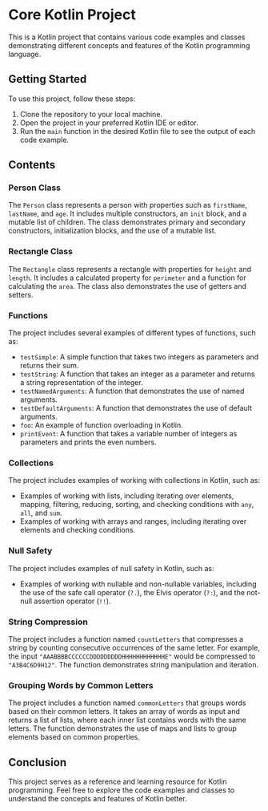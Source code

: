 # Core Kotlin Project

This is a Kotlin project that contains various code examples and classes demonstrating different concepts and features of the Kotlin programming language.

## Getting Started

To use this project, follow these steps:

1. Clone the repository to your local machine.
2. Open the project in your preferred Kotlin IDE or editor.
3. Run the `main` function in the desired Kotlin file to see the output of each code example.

## Contents

### Person Class

The `Person` class represents a person with properties such as `firstName`, `lastName`, and `age`. It includes multiple constructors, an `init` block, and a mutable list of children. The class demonstrates primary and secondary constructors, initialization blocks, and the use of a mutable list.

### Rectangle Class

The `Rectangle` class represents a rectangle with properties for `height` and `length`. It includes a calculated property for `perimeter` and a function for calculating the `area`. The class also demonstrates the use of getters and setters.

### Functions

The project includes several examples of different types of functions, such as:

- `testSimple`: A simple function that takes two integers as parameters and returns their sum.
- `testString`: A function that takes an integer as a parameter and returns a string representation of the integer.
- `testNamedArguments`: A function that demonstrates the use of named arguments.
- `testDefaultArguments`: A function that demonstrates the use of default arguments.
- `foo`: An example of function overloading in Kotlin.
- `printEvent`: A function that takes a variable number of integers as parameters and prints the even numbers.

### Collections

The project includes examples of working with collections in Kotlin, such as:

- Examples of working with lists, including iterating over elements, mapping, filtering, reducing, sorting, and checking conditions with `any`, `all`, and `sum`.
- Examples of working with arrays and ranges, including iterating over elements and checking conditions.

### Null Safety

The project includes examples of null safety in Kotlin, such as:

- Examples of working with nullable and non-nullable variables, including the use of the safe call operator (`?.`), the Elvis operator (`?:`), and the not-null assertion operator (`!!`).

### String Compression

The project includes a function named `countLetters` that compresses a string by counting consecutive occurrences of the same letter. For example, the input `"AAABBBBCCCCCCDDDDDDDDDHHHHHHHHHHHHE"` would be compressed to `"A3B4C6D9H12"`. The function demonstrates string manipulation and iteration.

### Grouping Words by Common Letters

The project includes a function named `commonLetters` that groups words based on their common letters. It takes an array of words as input and returns a list of lists, where each inner list contains words with the same letters. The function demonstrates the use of maps and lists to group elements based on common properties.

## Conclusion

This project serves as a reference and learning resource for Kotlin programming. Feel free to explore the code examples and classes to understand the concepts and features of Kotlin better.
